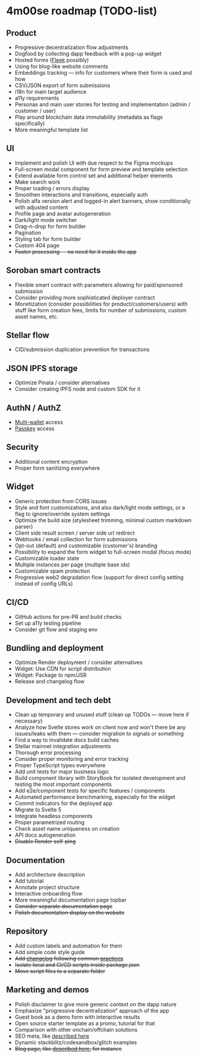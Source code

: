 # 4m00se roadmap (TODO-list)

## Product

- Progressive decentralization flow adjustments
- Dogfood by collecting dapp feedback with a pop-up widget
- Hosted forms ([Fleek](https://fleek.co/) possibly)
- Using for blog-like website comments
- Embeddings tracking — info for customers where their form is used and how
- CSV/JSON export of form submissions
- i18n for main target audience
- a11y requirements
- Personas and main user stories for testing and implementation (admin / customer / user)
- Play around blockchain data immutability (metadata as flags specifically)
- More meaningful template list

## UI

- Implement and polish UI with due respect to the Figma mockups
- Full-screen modal component for form preview and template selection
- Extend available form control set and additional helper elements
- Make search work
- Proper loading / errors display
- Smoothen interactions and transitions, especially auth
- Polish alfa version alert and logged-in alert banners, show conditionally with adjusted content
- Profile page and avatar autogeneration
- Dark/light mode switcher
- Drag-n-drop for form builder
- Pagination
- Styling tab for form builder
- Custom 404 page
- ~~Footer processing — no need for it inside the app~~

## Soroban smart contracts

- Flexible smart contract with parameters allowing for paid/sponsored submission
- Consider providing more sophisticated deployer contract
- Monetization (consider possibilities for product/customers/users) with stuff like form creation fees, limits for number of submissions, custom asset names, etc.

## Stellar flow

- CID/submission duplication prevention for transactions

## JSON IPFS storage

- Optimize Pinata / consider alternatives
- Consider creating IPFS node and custom SDK for it

## AuthN / AuthZ

- [Multi-wallet](https://stellarwalletskit.dev/) access
- [Passkey](https://kalepail.com/blockchain/the-passkey-powered-future-of-web3) access

## Security

- Additional content encryption
- Proper form sanitizing everywhere

## Widget

- Generic protection from CORS issues
- Style and font customizations, and also dark/light mode settings, or a flag to ignore/override system settings
- Optimize the build size (stylesheet trimming, minimal custom markdown parser)
- Client side result screen / server side url redirect
- Webhooks / email collection for form submissions
- Opt-out (default) and customizable (customer's) branding
- Possibility to expand the form widget to full-screen modal (focus mode)
- Customizable loader state
- Multiple instances per page (multiple base ids)
- Customizable spam protection
- Progressive web2 degradation flow (support for direct config setting instead of config URLs)

## CI/CD

- GitHub actions for pre-PR and build checks
- Set up a11y testing pipeline
- Consider git flow and staging env

## Bundling and deployment

- Optimize Render deployment / consider alternatives
- Widget: Use CDN for script distribution
- Widget: Package to npm/JSR
- Release and changelog flow

## Development and tech debt

- Clean up temporary and unused stuff (clean up TODOs — move here if necessary)
- Analyze how Svelte stores work on client now and won't there be any issues/leaks with them — consider migration to signals or something
- Find a way to invalidate docs build caches
- Stellar mainnet integration adjustments
- Thorough error processing
- Consider proper monitoring and error tracking
- Proper TypeScript types everywhere
- Add unit tests for major business logic
- Build component library with StoryBook for isolated development and testing the most important components
- Add e2e/component tests for specific features / components
- Automated performance benchmarking, especially for the widget
- Commit indicators for the deployed app
- Migrate to Svelte 5
- Integrate headless components
- Proper parametrized routing
- Check asset name uniqueness on creation
- API docs autogeneration
- ~~Disable Render self-ping~~

## Documentation

- Add architecture description
- Add tutorial
- Annotate project structure
- Interactive onboarding flow
- More meaningful documentation page topbar
- ~~Consider separate documentation page~~
- ~~Polish documentation display on the website~~

## Repository

- Add custom labels and automation for them
- Add simple code style guide
- ~~Add [changelog](https://xavd.id/blog/post/effective-changelogs) following common [practices](https://keepachangelog.com/en/1.1.0/)~~
- ~~Isolate local and CI/CD scripts inside package.json~~
- ~~Move script files to a separate folder~~

## Marketing and demos

- Polish disclaimer to give more generic context on the dapp nature
- Emphasize "progressive decentralization" approach of the app
- Guest book as a demo form with interactive results
- Open source starter template as a promo, tutorial for that
- Comparison with other onchain/offchain solutions
- SEO meta, like [described here](https://rodneylab.com/sveltekit-seo/)
- Dynamic stackblitz/codesandbox/glitch examples
- ~~Blog page, like [described here](https://rodneylab.com/sveltekit-blog-starter/), for instance~~
